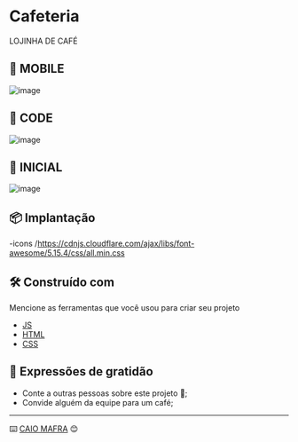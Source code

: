 # Cafeteria 

LOJINHA DE CAFÉ
## 🚀 MOBILE

![image](https://user-images.githubusercontent.com/91575842/194760536-32a10118-58c5-46d2-81da-d785ab1f4433.png)

## 🚀 CODE
![image](https://user-images.githubusercontent.com/91575842/194760817-4b5906f7-c7b7-4e68-9970-7ab38c0e8d08.png)

## 🚀 INICIAL

![image](https://user-images.githubusercontent.com/91575842/194760915-5ccb0133-cc00-4b71-9867-7be213374ab4.png)



## 📦 Implantação

-icons
/https://cdnjs.cloudflare.com/ajax/libs/font-awesome/5.15.4/css/all.min.css


## 🛠️ Construído com

Mencione as ferramentas que você usou para criar seu projeto

* [JS]() 
* [HTML]() 
* [CSS]() 


## 🎁 Expressões de gratidão

* Conte a outras pessoas sobre este projeto 📢;
* Convide alguém da equipe para um café;

---
⌨️ [CAIO MAFRA](https://github.com/Caiomafia) 😊
